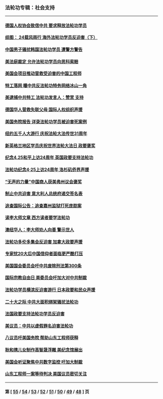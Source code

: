 ### 法轮功专辑：社会支持
---
#### [德国人权协会致信中共 要求释放法轮功学员](../../pages/nf4386/n14045330.md?08290430) 
#### [组图： 24载风雨行 海外法轮功学员反迫害（下）](../../pages/nf4386/n14030279.md?08290430) 
#### [中国男子骚扰韩国法轮功学员 遭警方警告](../../pages/nf4386/n14033245.md?08290430) 
#### [美法庭裁定 允许法轮功学员向思科索赔](../../pages/nf4386/n14030620.md?08290430) 
#### [美国会项目推动营救受迫害的中国工程师](../../pages/nf4386/n14019887.md?08290430) 
#### [特工落网 曝中共反法轮功特务网络冰山一角](../../pages/nf4386/n14006412.md?08290430) 
#### [美逮捕中共特工 法轮功发言人：赞赏 支持](../../pages/nf4386/n14005107.md?08290430) 
#### [德国华人营救失联父母 国际人权组织声援](../../pages/nf4386/n14002019.md?08290430) 
#### [美国务院报告 详录法轮功学员被迫害死案例](../../pages/nf4386/n13997752.md?08290430) 
#### [纽约五千人大游行 庆祝法轮大法传世31周年](../../pages/nf4386/n13995110.md?08290430) 
#### [新英格兰地区学员庆祝世界法轮大法日 政要褒奖](../../pages/nf4386/n13990800.md?08290430) 
#### [纪念4.25和平上访24周年 英国政要支持法轮功](../../pages/nf4386/n13984057.md?08290430) 
#### [法轮功纪念4·25上访24周年 洛杉矶侨界声援](../../pages/nf4386/n13978796.md?08290430) 
#### [“无声的力量”中国商人获美弗州议会褒奖](../../pages/nf4386/n13941208.md?08290430) 
#### [制止中共迫害 意大利人总统府递交签名表](../../pages/nf4386/n13933726.md?08290430) 
#### [追查国际公告：追查嘉州监狱打死庞勋案](../../pages/nf4386/n13933461.md?08290430) 
#### [读李大师文章 西方读者要学法轮功](../../pages/nf4386/n13925142.md?08290430) 
#### [澳纽华人：李大师劝人向善 警示世人](../../pages/nf4386/n13924146.md?08290430) 
#### [法轮功多伦多集会反迫害 加拿大政要声援](../../pages/nf4386/n13881303.md?08290430) 
#### [专家忧20大后中国信仰者面临更严酷打压](../../pages/nf4386/n13874993.md?08290430) 
#### [美国国会委员会吁中共废除刑法第300条](../../pages/nf4386/n13868121.md?08290430) 
#### [国际宗教自由日 美委员会吁加大对中共制裁](../../pages/nf4386/n13855021.md?08290430) 
#### [法轮功学员横滨反迫害游行 日本政要和民众声援](../../pages/nf4386/n13847132.md?08290430) 
#### [二十大之际 中共大面积绑架骚扰法轮功](../../pages/nf4386/n13846381.md?08290430) 
#### [法国政要支持法轮功学员反迫害](../../pages/nf4386/n13841970.md?08290430) 
#### [美议员：中共以虚假罪名迫害法轮功](../../pages/nf4386/n13841083.md?08290430) 
#### [八议员吁美国务院 帮助山东工程师获释](../../pages/nf4386/n13836379.md?08290430) 
#### [耿和携儿女制作高智晟浮雕 美纪念馆展出](../../pages/nf4386/n13829624.md?08290430) 
#### [美国会听证聚焦中共数字监控 吁加大制裁](../../pages/nf4386/n13825083.md?08290430) 
#### [山东工程师一案等待判决 美国议员密切关注](../../pages/nf4386/n13815065.md?08290430) 

---
#### 第 [ [55](./55.md?08290430) / [54](./54.md?08290430) / [53](./53.md?08290430) / [52](./52.md?08290430) / [51](./51.md?08290430) / [50](./50.md?08290430) / [49](./49.md?08290430) / [48](./48.md?08290430) ] 页
